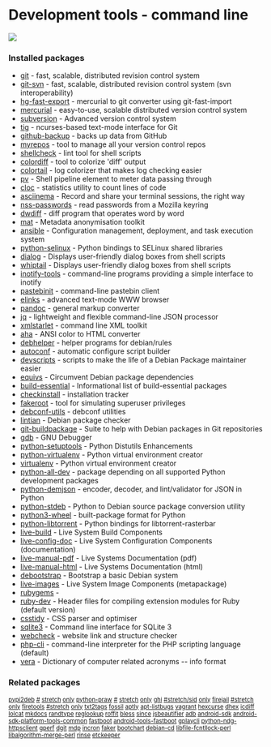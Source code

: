 # Development tools - command line

[![](https://screenshots.debian.net/thumbnail/git/)](https://screenshots.debian.net/screenshot/git/)


 

### Installed packages

* [git](https://packages.debian.org/stretch/git) - fast, scalable, distributed revision control system
* [git-svn](https://packages.debian.org/stretch/git-svn) - fast, scalable, distributed revision control system (svn interoperability)
* [hg-fast-export](https://packages.debian.org/stretch/hg-fast-export) - mercurial to git converter using git-fast-import
* [mercurial](https://packages.debian.org/stretch/mercurial) - easy-to-use, scalable distributed version control system
* [subversion](https://packages.debian.org/stretch/subversion) - Advanced version control system
* [tig](https://packages.debian.org/stretch/tig) - ncurses-based text-mode interface for Git
* [github-backup](https://packages.debian.org/stretch/github-backup) - backs up data from GitHub
* [myrepos](https://packages.debian.org/stretch/myrepos) - tool to manage all your version control repos
* [shellcheck](https://packages.debian.org/stretch/shellcheck) - lint tool for shell scripts
* [colordiff](https://packages.debian.org/stretch/colordiff) - tool to colorize 'diff' output
* [colortail](https://packages.debian.org/stretch/colortail) - log colorizer that makes log checking easier
* [pv](https://packages.debian.org/stretch/pv) - Shell pipeline element to meter data passing through
* [cloc](https://packages.debian.org/stretch/cloc) - statistics utility to count lines of code
* [asciinema](https://packages.debian.org/stretch/asciinema) - Record and share your terminal sessions, the right way
* [nss-passwords](https://packages.debian.org/stretch/nss-passwords) - read passwords from a Mozilla keyring
* [dwdiff](https://packages.debian.org/stretch/dwdiff) - diff program that operates word by word
* [mat](https://packages.debian.org/stretch/mat) - Metadata anonymisation toolkit
* [ansible](https://packages.debian.org/stretch/ansible) - Configuration management, deployment, and task execution system
* [python-selinux](https://packages.debian.org/stretch/python-selinux) - Python bindings to SELinux shared libraries
* [dialog](https://packages.debian.org/stretch/dialog) - Displays user-friendly dialog boxes from shell scripts
* [whiptail](https://packages.debian.org/stretch/whiptail) - Displays user-friendly dialog boxes from shell scripts
* [inotify-tools](https://packages.debian.org/stretch/inotify-tools) - command-line programs providing a simple interface to inotify
* [pastebinit](https://packages.debian.org/stretch/pastebinit) - command-line pastebin client
* [elinks](https://packages.debian.org/stretch/elinks) - advanced text-mode WWW browser
* [pandoc](https://packages.debian.org/stretch/pandoc) - general markup converter
* [jq](https://packages.debian.org/stretch/jq) - lightweight and flexible command-line JSON processor
* [xmlstarlet](https://packages.debian.org/stretch/xmlstarlet) - command line XML toolkit
* [aha](https://packages.debian.org/stretch/aha) - ANSI color to HTML converter
* [debhelper](https://packages.debian.org/stretch/debhelper) - helper programs for debian/rules
* [autoconf](https://packages.debian.org/stretch/autoconf) - automatic configure script builder
* [devscripts](https://packages.debian.org/stretch/devscripts) - scripts to make the life of a Debian Package maintainer easier
* [equivs](https://packages.debian.org/stretch/equivs) - Circumvent Debian package dependencies
* [build-essential](https://packages.debian.org/stretch/build-essential) - Informational list of build-essential packages
* [checkinstall](https://packages.debian.org/stretch/checkinstall) - installation tracker
* [fakeroot](https://packages.debian.org/stretch/fakeroot) - tool for simulating superuser privileges
* [debconf-utils](https://packages.debian.org/stretch/debconf-utils) - debconf utilities
* [lintian](https://packages.debian.org/stretch/lintian) - Debian package checker
* [git-buildpackage](https://packages.debian.org/stretch/git-buildpackage) - Suite to help with Debian packages in Git repositories
* [gdb](https://packages.debian.org/stretch/gdb) - GNU Debugger
* [python-setuptools](https://packages.debian.org/stretch/python-setuptools) - Python Distutils Enhancements
* [python-virtualenv](https://packages.debian.org/stretch/python-virtualenv) - Python virtual environment creator
* [virtualenv](https://packages.debian.org/stretch/virtualenv) - Python virtual environment creator
* [python-all-dev](https://packages.debian.org/stretch/python-all-dev) - package depending on all supported Python development packages
* [python-demjson](https://packages.debian.org/stretch/python-demjson) - encoder, decoder, and lint/validator for JSON in Python
* [python-stdeb](https://packages.debian.org/stretch/python-stdeb) - Python to Debian source package conversion utility
* [python3-wheel](https://packages.debian.org/stretch/python3-wheel) - built-package format for Python
* [python-libtorrent](https://packages.debian.org/stretch/python-libtorrent) - Python bindings for libtorrent-rasterbar
* [live-build](https://packages.debian.org/stretch/live-build) - Live System Build Components
* [live-config-doc](https://packages.debian.org/stretch/live-config-doc) - Live System Configuration Components (documentation)
* [live-manual-pdf](https://packages.debian.org/stretch/live-manual-pdf) - Live Systems Documentation (pdf)
* [live-manual-html](https://packages.debian.org/stretch/live-manual-html) - Live Systems Documentation (html)
* [debootstrap](https://packages.debian.org/stretch/debootstrap) - Bootstrap a basic Debian system
* [live-images](https://packages.debian.org/stretch/live-images) - Live System Image Components (metapackage)
* [rubygems](https://packages.debian.org/stretch/rubygems) - 
* [ruby-dev](https://packages.debian.org/stretch/ruby-dev) - Header files for compiling extension modules for Ruby (default version)
* [csstidy](https://packages.debian.org/stretch/csstidy) - CSS parser and optimiser
* [sqlite3](https://packages.debian.org/stretch/sqlite3) - Command line interface for SQLite 3
* [webcheck](https://packages.debian.org/stretch/webcheck) - website link and structure checker
* [php-cli](https://packages.debian.org/stretch/php-cli) - command-line interpreter for the PHP scripting language (default)
* [vera](https://packages.debian.org/stretch/vera) - Dictionary of computer related acronyms -- info format

### Related packages

<sub> [pypi2deb](https://packages.debian.org/stretch/pypi2deb) [#](https://packages.debian.org/stretch/#) [stretch](https://packages.debian.org/stretch/stretch) [only](https://packages.debian.org/stretch/only) [python-praw](https://packages.debian.org/stretch/python-praw) [#](https://packages.debian.org/stretch/#) [stretch](https://packages.debian.org/stretch/stretch) [only](https://packages.debian.org/stretch/only) [ghi](https://packages.debian.org/stretch/ghi) [#stretch/sid](https://packages.debian.org/stretch/#stretch/sid) [only](https://packages.debian.org/stretch/only) [firejail](https://packages.debian.org/stretch/firejail) [#stretch](https://packages.debian.org/stretch/#stretch) [only](https://packages.debian.org/stretch/only) [firetools](https://packages.debian.org/stretch/firetools) [#stretch](https://packages.debian.org/stretch/#stretch) [only](https://packages.debian.org/stretch/only) [txt2tags](https://packages.debian.org/stretch/txt2tags) [fossil](https://packages.debian.org/stretch/fossil) [aptly](https://packages.debian.org/stretch/aptly) [apt-listbugs](https://packages.debian.org/stretch/apt-listbugs) [vagrant](https://packages.debian.org/stretch/vagrant) [hexcurse](https://packages.debian.org/stretch/hexcurse) [dhex](https://packages.debian.org/stretch/dhex) [icdiff](https://packages.debian.org/stretch/icdiff) [lolcat](https://packages.debian.org/stretch/lolcat) [mkdocs](https://packages.debian.org/stretch/mkdocs) [randtype](https://packages.debian.org/stretch/randtype) [reglookup](https://packages.debian.org/stretch/reglookup) [roffit](https://packages.debian.org/stretch/roffit) [bless](https://packages.debian.org/stretch/bless) [since](https://packages.debian.org/stretch/since) [jsbeautifier](https://packages.debian.org/stretch/jsbeautifier) [adb](https://packages.debian.org/stretch/adb) [android-sdk](https://packages.debian.org/stretch/android-sdk) [android-sdk-platform-tools-common](https://packages.debian.org/stretch/android-sdk-platform-tools-common) [fastboot](https://packages.debian.org/stretch/fastboot) [android-tools-fastboot](https://packages.debian.org/stretch/android-tools-fastboot) [gplaycli](https://packages.debian.org/stretch/gplaycli) [python-ndg-httpsclient](https://packages.debian.org/stretch/python-ndg-httpsclient) [gperf](https://packages.debian.org/stretch/gperf) [dgit](https://packages.debian.org/stretch/dgit) [mdp](https://packages.debian.org/stretch/mdp) [incron](https://packages.debian.org/stretch/incron) [faker](https://packages.debian.org/stretch/faker) [bootchart](https://packages.debian.org/stretch/bootchart) [debian-cd](https://packages.debian.org/stretch/debian-cd) [libfile-fcntllock-perl](https://packages.debian.org/stretch/libfile-fcntllock-perl) [libalgorithm-merge-perl](https://packages.debian.org/stretch/libalgorithm-merge-perl) [rinse](https://packages.debian.org/stretch/rinse) [etckeeper](https://packages.debian.org/stretch/etckeeper)  </sub>
